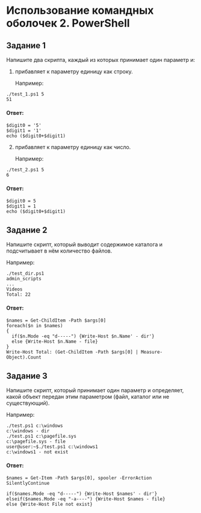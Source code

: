 # Использование командных оболочек 2. PowerShell
## Задание 1
Напишите два скрипта, каждый из которых принимает один параметр и:

1. прибавляет к параметру единицу как строку.

    Например:
```
./test_1.ps1 5
51
```
#### Ответ:
```
$digit0 = '5'
$digit1 = '1'
echo ($digit0+$digit1)
```
2. прибавляет к параметру единицу как число.

    Например:
```
./test_2.ps1 5
6
```
#### Ответ:
```
$digit0 = 5
$digit1 = 1
echo ($digit0+$digit1)
```
## Задание 2
Напишите скрипт, который выводит содержимое каталога и подсчитывает в нём количество файлов.

Например:
```
./test_dir.ps1
admin_scripts
...
Videos
Total: 22
```
#### Ответ:
```
$names = Get-ChildItem -Path $args[0]
foreach($n in $names)
{
  if($n.Mode -eq "d-----") {Write-Host $n.Name' - dir'}
  else {Write-Host $n.Name - file}
}
Write-Host Total: (Get-ChildItem -Path $args[0] | Measure-Object).Count
```
## Задание 3
Напишите скрипт, который принимает один параметр и определяет, какой объект передан этим параметром (файл, каталог или не существующий).

Например:
```
./test.ps1 c:\windows
c:\windows - dir
./test.ps1 c:\pagefile.sys
c:\pagefile.sys - file
user@user:~$./test.ps1 c:\windows1
c:\windows1 - not exist
```
#### Ответ:
```
$names = Get-Item -Path $args[0], spooler -ErrorAction SilentlyContinue

if($names.Mode -eq "d-----") {Write-Host $names' - dir'}
elseif($names.Mode -eq "-a----") {Write-Host $names - file}
else {Write-Host File not exist}
```